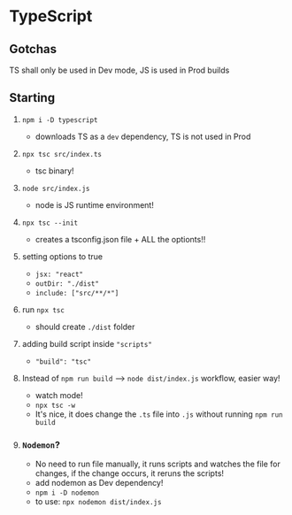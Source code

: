 # TypeScript

## Gotchas

TS shall only be used in Dev mode, JS is used in Prod builds

## Starting

1. `npm i -D typescript`

    - downloads TS as a `dev` dependency, TS is not used in Prod

2. `npx tsc src/index.ts`

    - tsc binary!

3. `node src/index.js`

    - node is JS runtime environment!

4. `npx tsc --init`

    - creates a tsconfig.json file + ALL the optionts!!

5. setting options to true

    - `jsx: "react"`
    - `outDir: "./dist"`
    - `include: ["src/**/*"]`

6. run `npx tsc`

    - should create `./dist` folder

7. adding build script inside `"scripts"`

    - `"build": "tsc"`

8. Instead of `npm run build` --> `node dist/index.js` workflow, easier way!

    - watch mode!
    - `npx tsc -w`
    - It's nice, it does change the `.ts` file into `.js` without running `npm run build`

9. ### `Nodemon`?

    - No need to run file manually, it runs scripts and watches the file for changes, if the change occurs, it reruns the scripts!
    - add nodemon as Dev dependency!
    - `npm i -D nodemon`
    - to use: `npx nodemon dist/index.js`
